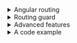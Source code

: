 <details>
    <summary>Angular routing</summary>

    Angular's routing architecture is a core feature that enables navigation within a single-page application (SPA). It provides a way to map URLs to components, manage navigation, and handle various aspects of the app's state and data. Let's break down how Angular's routing works and its architecture:

### 1. **Router Module**

Angular's Router module is the core component that facilitates routing. It needs to be imported into your application module:

```typescript
import { RouterModule, Routes } from "@angular/router";
```

### 2. **Routes Configuration**

Routes are configured as an array of objects, each defining a path and the component that should be displayed when that path is accessed.

```typescript
const routes: Routes = [
  { path: "", component: HomeComponent },
  { path: "about", component: AboutComponent },
  { path: "contact", component: ContactComponent },
  { path: "**", component: PageNotFoundComponent }, // Wildcard route for a 404 page
];
```

### 3. **RouterModule.forRoot**

The `RouterModule.forRoot()` method is used to initialize the router with your defined routes. This is typically done in the root module (`AppModule`).

```typescript
@NgModule({
  imports: [RouterModule.forRoot(routes)],
  exports: [RouterModule],
})
export class AppRoutingModule {}
```

### 4. **Router Outlet**

The `<router-outlet>` directive acts as a placeholder for the components based on the current route. It's placed in the main template, usually `app.component.html`.

```html
<router-outlet></router-outlet>
```

### 5. **Router Link**

To navigate between routes, Angular provides the `routerLink` directive. It can be used in templates to define navigation links.

```html
<a routerLink="/">Home</a>
<a routerLink="/about">About</a>
<a routerLink="/contact">Contact</a>
```

### 6. **Route Guards**

Route guards are services that can control access to routes. They implement interfaces such as `CanActivate`, `CanDeactivate`, `Resolve`, etc.

```typescript
@Injectable({ providedIn: "root" })
export class AuthGuard implements CanActivate {
  constructor(private authService: AuthService, private router: Router) {}

  canActivate(): boolean {
    if (this.authService.isLoggedIn()) {
      return true;
    } else {
      this.router.navigate(["/login"]);
      return false;
    }
  }
}
```

### 7. **Lazy Loading**

Lazy loading allows you to load feature modules on demand, which can significantly improve the performance of your application.

```typescript
const routes: Routes = [
  { path: "", component: HomeComponent },
  { path: "about", loadChildren: () => import("./about/about.module").then((m) => m.AboutModule) },
  { path: "contact", loadChildren: () => import("./contact/contact.module").then((m) => m.ContactModule) },
];
```

### 8. **Route Parameters**

Route parameters are used to pass data in the URL. They can be accessed in the component using `ActivatedRoute`.

```typescript
const routes: Routes = [{ path: "user/:id", component: UserComponent }];
```

In the component:

```typescript
constructor(private route: ActivatedRoute) {}

ngOnInit() {
  this.route.paramMap.subscribe(params => {
    const id = params.get('id');
    // Use the id as needed
  });
}
```

### 9. **Handling Route Events**

You can subscribe to router events to handle actions such as navigation starts, ends, and errors.

```typescript
import { Router, NavigationStart, NavigationEnd, NavigationError, Event } from '@angular/router';

constructor(private router: Router) {
  this.router.events.subscribe((event: Event) => {
    if (event instanceof NavigationStart) {
      // Show loading indicator
    }

    if (event instanceof NavigationEnd) {
      // Hide loading indicator
    }

    if (event instanceof NavigationError) {
      // Hide loading indicator
      // Present error to user
      console.log(event.error);
    }
  });
}
```

### 10. **Route Data**

You can pass static data to routes which can be useful for providing additional context.

```typescript
const routes: Routes = [
  {
    path: 'admin',
    component: AdminComponent,
    data: { role: 'admin' }
  }
];

// Accessing route data in the component
constructor(private route: ActivatedRoute) {}

ngOnInit() {
  this.route.data.subscribe(data => {
    console.log(data.role); // 'admin'
  });
}
```

</details>

<details>
    <summary>Routing guard</summary>

    When dealing with a large number of feature modules (more than 200), it's crucial to have a scalable and maintainable routing architecture. Here’s a comprehensive approach:

### Best Practices for Routing Architecture

#### 1. **Modular Approach with Lazy Loading**

Divide your application into feature modules, and use lazy loading to load these modules only when needed. This approach helps in reducing the initial load time and improving the performance.

#### 2. **Route Grouping**

Group related routes together in feature modules. Each feature module should have its own routing module that defines its routes.

```typescript
const routes: Routes = [
  { path: "feature1", loadChildren: () => import("./feature1/feature1.module").then((m) => m.Feature1Module) },
  { path: "feature2", loadChildren: () => import("./feature2/feature2.module").then((m) => m.Feature2Module) },
  // Add more feature routes here
  { path: "**", component: PageNotFoundComponent }, // Wildcard route for a 404 page
];
```

#### 3. **Core and Shared Modules**

- **Core Module**: Include services that are singleton throughout the application.
- **Shared Module**: Include components, directives, and pipes used across multiple modules.

#### 4. **Feature Modules**

Each feature module should be self-contained with its own routing and lazy loaded.

```typescript
@NgModule({
  imports: [CommonModule, Feature1RoutingModule],
  declarations: [Feature1Component],
})
export class Feature1Module {}
```

### Dynamic Authorization Handling

To handle authorization dynamically, you can use route guards combined with a central authorization service.

#### 1. **Authorization Service**

Create an authorization service that will check the user’s permissions.

```typescript
@Injectable({
  providedIn: "root",
})
export class AuthService {
  private userPermissions: string[] = [];

  constructor(private http: HttpClient) {}

  loadUserPermissions() {
    // Load permissions from an API or other sources
    this.http.get<string[]>("api/permissions").subscribe((permissions) => {
      this.userPermissions = permissions;
    });
  }

  hasPermission(permission: string): boolean {
    return this.userPermissions.includes(permission);
  }
}
```

#### 2. **Route Guards**

Implement `CanActivate` guard to protect routes based on permissions.

```typescript
@Injectable({
  providedIn: "root",
})
export class PermissionGuard implements CanActivate {
  constructor(private authService: AuthService, private router: Router) {}

  canActivate(route: ActivatedRouteSnapshot, state: RouterStateSnapshot): boolean {
    const requiredPermission = route.data.permission;
    if (this.authService.hasPermission(requiredPermission)) {
      return true;
    } else {
      // Redirect to an unauthorized page or home
      this.router.navigate(["/unauthorized"]);
      return false;
    }
  }
}
```

#### 3. **Defining Routes with Guards**

Define routes with guards in your feature modules.

```typescript
const routes: Routes = [
  {
    path: "admin",
    component: AdminComponent,
    canActivate: [PermissionGuard],
    data: { permission: "admin" },
  },
  {
    path: "user",
    component: UserComponent,
    canActivate: [PermissionGuard],
    data: { permission: "user" },
  },
];
```

</details>

<details>
    <summary>Advanced features</summary>

    Advanced Angular routing features provide powerful tools for handling complex navigation scenarios in your applications. Here are some key features and their real-world use cases:

### 1. **Lazy Loading with Preloading**

**Use Case**: Improve application performance by loading only necessary modules initially but preloading others in the background.

```typescript
const routes: Routes = [
  { path: "feature1", loadChildren: () => import("./feature1/feature1.module").then((m) => m.Feature1Module) },
  { path: "feature2", loadChildren: () => import("./feature2/feature2.module").then((m) => m.Feature2Module), data: { preload: true } },
];

@NgModule({
  imports: [RouterModule.forRoot(routes, { preloadingStrategy: PreloadAllModules })],
  exports: [RouterModule],
})
export class AppRoutingModule {}
```

### 2. **Nested Routes and Auxiliary Routes**

**Use Case**: Creating a dashboard with multiple panels that can be navigated independently.

```typescript
const routes: Routes = [
  {
    path: "dashboard",
    component: DashboardComponent,
    children: [
      { path: "panel1", component: Panel1Component },
      { path: "panel2", component: Panel2Component },
    ],
  },
  { path: "settings", component: SettingsComponent, outlet: "sidebar" },
];
```

### 3. **Route Guards (CanActivate, CanDeactivate, Resolve, etc.)**

**Use Case**: Prevent access to certain routes for unauthorized users, or confirm navigation away from unsaved forms.

```typescript
@Injectable({ providedIn: "root" })
export class AuthGuard implements CanActivate {
  constructor(private authService: AuthService, private router: Router) {}

  canActivate(): boolean {
    if (this.authService.isLoggedIn()) {
      return true;
    } else {
      this.router.navigate(["/login"]);
      return false;
    }
  }
}

@Injectable({ providedIn: "root" })
export class UnsavedChangesGuard implements CanDeactivate<CanComponentDeactivate> {
  canDeactivate(component: CanComponentDeactivate): boolean {
    return component.canDeactivate ? component.canDeactivate() : true;
  }
}

export interface CanComponentDeactivate {
  canDeactivate: () => boolean;
}
```

### 4. **Resolver**

**Use Case**: Pre-fetching data before navigating to a route to ensure the component has all required data loaded.

```typescript
@Injectable({ providedIn: "root" })
export class UserResolver implements Resolve<User> {
  constructor(private userService: UserService) {}

  resolve(route: ActivatedRouteSnapshot): Observable<User> {
    const userId = route.paramMap.get("id");
    return this.userService.getUser(userId);
  }
}

const routes: Routes = [
  {
    path: "user/:id",
    component: UserComponent,
    resolve: { user: UserResolver },
  },
];
```

### 5. **Query Parameters and Fragments**

**Use Case**: Passing additional parameters or state information without changing the route structure.

```typescript
this.router.navigate(['/search'], { queryParams: { query: 'angular' } });

const routes: Routes = [
  { path: 'search', component: SearchComponent }
];

// In SearchComponent
constructor(private route: ActivatedRoute) {}

ngOnInit() {
  this.route.queryParams.subscribe(params => {
    const query = params['query'];
    // Perform search with the query
  });
}
```

### 6. **Custom Preloading Strategies**

**Use Case**: Customize module preloading behavior based on specific criteria (e.g., user role or network status).

```typescript
@Injectable({ providedIn: "root" })
export class CustomPreloadingStrategy implements PreloadingStrategy {
  preload(route: Route, load: () => Observable<any>): Observable<any> {
    return route.data && route.data.preload ? load() : of(null);
  }
}

@NgModule({
  imports: [RouterModule.forRoot(routes, { preloadingStrategy: CustomPreloadingStrategy })],
  exports: [RouterModule],
})
export class AppRoutingModule {}
```

### 7. **Router Events**

**Use Case**: Tracking navigation events for analytics or displaying loading indicators.

```typescript
constructor(private router: Router) {
  this.router.events.subscribe(event => {
    if (event instanceof NavigationStart) {
      // Show loading indicator
    } else if (event instanceof NavigationEnd || event instanceof NavigationCancel || event instanceof NavigationError) {
      // Hide loading indicator
    }
  });
}
```

### 8. **URL Serialization and Custom URL Matching**

**Use Case**: Handling complex URL patterns or preserving the state in URLs.

```typescript
const routes: Routes = [{ matcher: customMatcher, component: CustomComponent }];

export function customMatcher(url: UrlSegment[]): UrlMatchResult {
  // Custom URL matching logic
  return { consumed: url };
}
```

</details>

<details>
    <summary>A code example</summary>

    Sure! Let's build an Angular app that incorporates all the advanced routing features we've discussed. For this example, we'll use Angular version 15. Here's a step-by-step guide to get you started:

### 1. **Set Up the Angular Application**

First, make sure you have Angular CLI installed. If not, install it using npm:

```bash
npm install -g @angular/cli
```

Create a new Angular application:

```bash
ng new advanced-routing-app
cd advanced-routing-app
```

### 2. **Create Core and Shared Modules**

Create core and shared modules to organize our services and shared components:

```bash
ng generate module core
ng generate module shared
```

### 3. **Create Feature Modules**

Let's create a few feature modules that we'll use in our app:

```bash
ng generate module feature1 --route feature1 --module app.module
ng generate module feature2 --route feature2 --module app.module
ng generate module dashboard --route dashboard --module app.module
ng generate module settings --route settings --module app.module
ng generate module unauthorized
ng generate module not-found
```

### 4. **Set Up Lazy Loading and Preloading**

In `app-routing.module.ts`, configure the routes with lazy loading and preloading strategy:

```typescript
import { NgModule } from "@angular/core";
import { RouterModule, Routes, PreloadAllModules } from "@angular/router";
import { PageNotFoundComponent } from "./not-found/page-not-found/page-not-found.component";
import { UnauthorizedComponent } from "./unauthorized/unauthorized/unauthorized.component";
import { CustomPreloadingStrategy } from "./core/custom-preloading-strategy.service";

const routes: Routes = [
  { path: "", redirectTo: "/dashboard", pathMatch: "full" },
  { path: "feature1", loadChildren: () => import("./feature1/feature1.module").then((m) => m.Feature1Module), data: { preload: true } },
  { path: "feature2", loadChildren: () => import("./feature2/feature2.module").then((m) => m.Feature2Module) },
  { path: "dashboard", loadChildren: () => import("./dashboard/dashboard.module").then((m) => m.DashboardModule) },
  { path: "settings", loadChildren: () => import("./settings/settings.module").then((m) => m.SettingsModule), outlet: "sidebar" },
  { path: "unauthorized", component: UnauthorizedComponent },
  { path: "**", component: PageNotFoundComponent },
];

@NgModule({
  imports: [RouterModule.forRoot(routes, { preloadingStrategy: CustomPreloadingStrategy })],
  exports: [RouterModule],
})
export class AppRoutingModule {}
```

Create `custom-preloading-strategy.service.ts` in the `core` module:

```typescript
import { Injectable } from "@angular/core";
import { PreloadingStrategy, Route } from "@angular/router";
import { Observable, of } from "rxjs";

@Injectable({
  providedIn: "root",
})
export class CustomPreloadingStrategy implements PreloadingStrategy {
  preload(route: Route, load: () => Observable<any>): Observable<any> {
    return route.data && route.data.preload ? load() : of(null);
  }
}
```

### 5. **Create Components and Services**

Create components for the modules and set up the necessary services:

```bash
ng generate component core/nav
ng generate component feature1/feature1
ng generate component feature2/feature2
ng generate component dashboard/dashboard
ng generate component settings/settings
ng generate component unauthorized/unauthorized
ng generate component not-found/page-not-found
```

Create an `auth.service.ts` and `permission-guard.service.ts` in the `core` module:

#### `auth.service.ts`

```typescript
import { Injectable } from "@angular/core";
import { HttpClient } from "@angular/common/http";
import { Observable } from "rxjs";

@Injectable({
  providedIn: "root",
})
export class AuthService {
  private userPermissions: string[] = [];

  constructor(private http: HttpClient) {}

  loadUserPermissions() {
    // Simulate an API call
    this.userPermissions = ["admin", "user"];
  }

  hasPermission(permission: string): boolean {
    return this.userPermissions.includes(permission);
  }

  isLoggedIn(): boolean {
    // Simulate user authentication status
    return true;
  }
}
```

#### `permission-guard.service.ts`

```typescript
import { Injectable } from "@angular/core";
import { CanActivate, ActivatedRouteSnapshot, RouterStateSnapshot, Router } from "@angular/router";
import { AuthService } from "./auth.service";

@Injectable({
  providedIn: "root",
})
export class PermissionGuard implements CanActivate {
  constructor(private authService: AuthService, private router: Router) {}

  canActivate(route: ActivatedRouteSnapshot, state: RouterStateSnapshot): boolean {
    const requiredPermission = route.data.permission;
    if (this.authService.hasPermission(requiredPermission)) {
      return true;
    } else {
      this.router.navigate(["/unauthorized"]);
      return false;
    }
  }
}
```

### 6. **Configure Nested and Auxiliary Routes**

In `dashboard-routing.module.ts`:

```typescript
import { NgModule } from "@angular/core";
import { RouterModule, Routes } from "@angular/router";
import { DashboardComponent } from "./dashboard/dashboard.component";
import { Panel1Component } from "./panel1/panel1.component";
import { Panel2Component } from "./panel2/panel2.component";

const routes: Routes = [
  {
    path: "",
    component: DashboardComponent,
    children: [
      { path: "panel1", component: Panel1Component },
      { path: "panel2", component: Panel2Component },
    ],
  },
];

@NgModule({
  imports: [RouterModule.forChild(routes)],
  exports: [RouterModule],
})
export class DashboardRoutingModule {}
```

### 7. **Use Router Events for Navigation Tracking**

In `app.component.ts`:

```typescript
import { Component, OnInit } from "@angular/core";
import { Router, NavigationStart, NavigationEnd, NavigationCancel, NavigationError, Event } from "@angular/router";

@Component({
  selector: "app-root",
  templateUrl: "./app.component.html",
  styleUrls: ["./app.component.css"],
})
export class AppComponent implements OnInit {
  loading = false;

  constructor(private router: Router) {}

  ngOnInit() {
    this.router.events.subscribe((event: Event) => {
      if (event instanceof NavigationStart) {
        this.loading = true;
      } else if (event instanceof NavigationEnd || event instanceof NavigationCancel || event instanceof NavigationError) {
        this.loading = false;
      }
    });
  }
}
```

### 8. **Create Route Guards and Resolvers**

In `feature1-routing.module.ts`:

```typescript
import { NgModule } from "@angular/core";
import { RouterModule, Routes } from "@angular/router";
import { Feature1Component } from "./feature1/feature1.component";
import { PermissionGuard } from "../core/permission-guard.service";
import { Feature1Resolver } from "./feature1-resolver.service";

const routes: Routes = [
  {
    path: "",
    component: Feature1Component,
    canActivate: [PermissionGuard],
    data: { permission: "admin" },
    resolve: { data: Feature1Resolver },
  },
];

@NgModule({
  imports: [RouterModule.forChild(routes)],
  exports: [RouterModule],
})
export class Feature1RoutingModule {}
```

Create `feature1-resolver.service.ts` in the `feature1` module:

```typescript
import { Injectable } from "@angular/core";
import { Resolve, ActivatedRouteSnapshot, RouterStateSnapshot } from "@angular/router";
import { Observable, of } from "rxjs";

@Injectable({
  providedIn: "root",
})
export class Feature1Resolver implements Resolve<any> {
  resolve(route: ActivatedRouteSnapshot, state: RouterStateSnapshot): Observable<any> {
    // Simulate data fetching
    return of({ key: "value" });
  }
}
```

### 9. **Create Query Parameters and Fragments**

In `app.component.html`:

```html
<nav>
  <a routerLink="/" routerLinkActive="active">Home</a>
  <a routerLink="/feature1" [queryParams]="{ filter: 'active' }" fragment="top">Feature1</a>
</nav>
<router-outlet></router-outlet>
```

In `feature1.component.ts`:

```typescript
import { Component, OnInit } from "@angular/core";
import { ActivatedRoute } from "@angular/router";

@Component({
  selector: "app-feature1",
  templateUrl: "./feature1.component.html",
  styleUrls: ["./feature1.component.css"],
})
export class Feature1Component implements OnInit {
  filter: string;
  fragment: string;

  constructor(private route: ActivatedRoute) {}

  ngOnInit() {
    this.route.queryParams.subscribe((params) => {
      this.filter = params["filter"];
    });
    this.route.fragment.subscribe((fragment) => {
      this.fragment = fragment;
    });
  }
}
```

### 10. **Set Up the Components and Templates**

Create simple templates and styles for each component to visualize the navigation.

</details>
